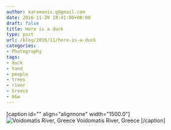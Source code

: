 ```yaml
---
author: karamanis.g@gmail.com
date: 2016-11-28 18:41:00+00:00
draft: false
title: Here is a duck
type: post
url: /blog/2016/11/here-is-a-duck
categories:
- Photography
tags:
- duck
- hand
- people
- trees
- river
- Greece
- b&w
---
```


[caption id="" align="alignnone" width="1500.0"]![ Voidomatis River, Greece ](/images/2016-11-28-201611here-is-a-duck/image-asset.jpeg)
 Voidomatis River, Greece [/caption]
